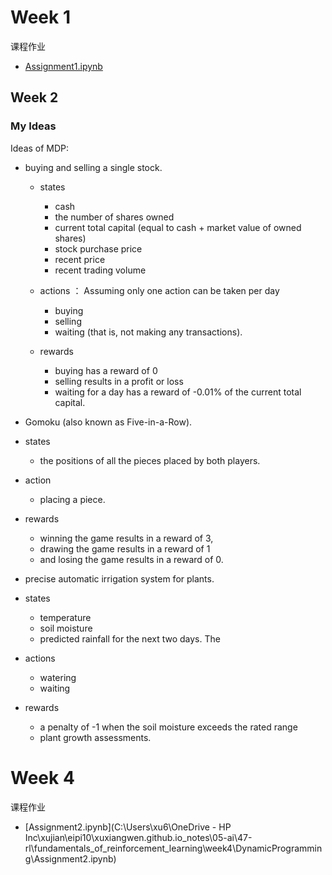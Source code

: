 # Week 1

课程作业

- [Assignment1.ipynb](C:\xujian\eipi10\xuxiangwen.github.io\_notes\05-ai\47-rl\fundamentals_of_reinforcement_learning\week1\Bandits\Assignment1.ipynb)

## Week 2

### My Ideas

Ideas of MDP:

- buying and selling a single stock. 
  - states 
    - cash
    - the number of shares owned
    - current total capital (equal to cash + market value of owned shares)
    - stock purchase price
    - recent price
    - recent trading volume

  - actions ： Assuming only one action can be taken per day
    - buying
    - selling
    - waiting (that is, not making any transactions). 

  - rewards
    - buying has a reward of 0
    - selling results in a profit or loss
    - waiting for a day has a reward of -0.01% of the current total capital. 

-  Gomoku (also known as Five-in-a-Row). 
  - states 
    - the positions of all the pieces placed by both players. 

  - action
    - placing a piece. 

  - rewards 
    - winning the game results in a reward of 3, 
    - drawing the game results in a reward of 1
    - and losing the game results in a reward of 0.  

-  precise automatic irrigation system for plants. 
  - states
    - temperature
    - soil moisture
    - predicted rainfall for the next two days. The 

  - actions
    - watering 
    - waiting

  - rewards 
    - a penalty of -1 when the soil moisture exceeds the rated range
    - plant growth assessments.  


# Week 4

课程作业

- [Assignment2.ipynb](C:\Users\xu6\OneDrive - HP Inc\xujian\eipi10\xuxiangwen.github.io\_notes\05-ai\47-rl\fundamentals_of_reinforcement_learning\week4\DynamicProgramming\Assignment2.ipynb)

